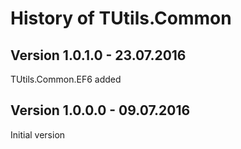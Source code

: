 # History of TUtils.Common

## Version 1.0.1.0 - 23.07.2016
TUtils.Common.EF6 added
## Version 1.0.0.0 - 09.07.2016
Initial version